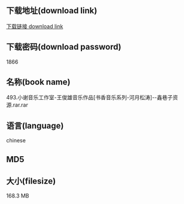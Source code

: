 ## 下载地址(download link)
[下载链接 download link](https://tutu365.netlify.app/?s=493.%E5%B0%8F%E8%B0%A2%E9%9F%B3%E4%B9%90%E5%B7%A5%E4%BD%9C%E5%AE%A4-%E7%8E%8B%E4%BF%8A%E9%9B%84%E9%9F%B3%E4%B9%90%E4%BD%9C%E5%93%81%5B%E4%B9%A6%E9%A6%99%E9%9F%B3%E4%B9%90%E7%B3%BB%E5%88%97-%E6%B2%B3%E6%9C%88%E6%9D%BE%E6%B6%9B%5D--%E9%91%AB%E5%B7%B7%E5%AD%90%E8%B5%84%E6%BA%90.rar)

## 下载密码(download password)
1866

## 名称(book name)
493.小谢音乐工作室-王俊雄音乐作品[书香音乐系列-河月松涛]--鑫巷子资源.rar.rar

## 语言(language)
chinese

## MD5


## 大小(filesize)
168.3 MB
